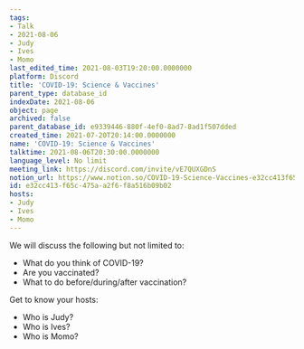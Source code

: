 ```yaml
---
tags:
- Talk
- 2021-08-06
- Judy
- Ives
- Momo
last_edited_time: 2021-08-03T19:20:00.0000000
platform: Discord
title: 'COVID-19: Science & Vaccines'
parent_type: database_id
indexDate: 2021-08-06
object: page
archived: false
parent_database_id: e9339446-880f-4ef0-8ad7-8ad1f507dded
created_time: 2021-07-20T20:14:00.0000000
name: 'COVID-19: Science & Vaccines'
talktime: 2021-08-06T20:30:00.0000000
language_level: No limit
meeting_link: https://discord.com/invite/vE7QUXGDnS
notion_url: https://www.notion.so/COVID-19-Science-Vaccines-e32cc413f65c475aa2f6f8a516b09b02
id: e32cc413-f65c-475a-a2f6-f8a516b09b02
hosts:
- Judy
- Ives
- Momo
---
```



We will discuss the following but not limited to:
   - What do you think of COVID-19?
   - Are you vaccinated?
   - What to do before/during/after vaccination?

Get to know your hosts:
   - Who is Judy?
   - Who is Ives?
   - Who is Momo?



